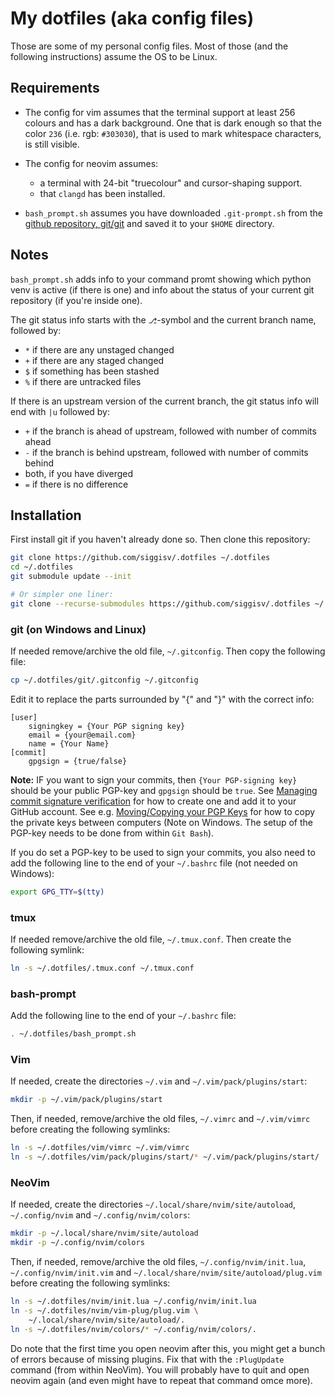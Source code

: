 # My dotfiles (aka config files)

Those are some of my personal config files. Most of those (and the following
instructions) assume the OS to be Linux.

## Requirements

- The config for vim assumes that the terminal support at least 256 colours
  and has a dark background. One that is dark enough so that the color `236`
  (i.e. rgb: `#303030`), that is used to mark whitespace characters, is still
  visible.
- The config for neovim assumes:
  - a terminal with 24-bit "truecolour" and cursor-shaping support.
  - that `clangd` has been installed.

- `bash_prompt.sh` assumes you have downloaded `.git-prompt.sh` from the
  [github repository,
  git/git](https://raw.githubusercontent.com/git/git/master/contrib/completion/git-prompt.sh)
  and saved it to your `$HOME` directory.

## Notes

`bash_prompt.sh` adds info to your command promt showing which python venv is
active (if there is one) and info about the status of your current git
repository (if you're inside one).

The git status info starts with the `⎇`-symbol and the current branch name,
followed by:

- `*` if there are any unstaged changed
- `+` if there are any staged changed
- `$` if something has been stashed
- `%` if there are untracked files

If there is an upstream version of the current branch, the git status info
will end with `|u` followed by:

- `+` if the branch is ahead of upstream, followed with number of commits
  ahead
- `-` if the branch is behind upstream, followed with number of commits behind
- both, if you have diverged
- `=` if there is no difference

## Installation

First install git if you haven't already done so. Then clone this repository:

```bash
git clone https://github.com/siggisv/.dotfiles ~/.dotfiles
cd ~/.dotfiles
git submodule update --init

# Or simpler one liner:
git clone --recurse-submodules https://github.com/siggisv/.dotfiles ~/.dotfiles
```

### git (on Windows and Linux)

If needed remove/archive the old file, `~/.gitconfig`. Then copy the following
file:

```bash
cp ~/.dotfiles/git/.gitconfig ~/.gitconfig
```

Edit it to replace the parts surrounded by "{" and "}" with the correct info:

```gitconfig
[user]
    signingkey = {Your PGP signing key}
    email = {your@email.com}
    name = {Your Name}
[commit]
	gpgsign = {true/false}
```

**Note:** IF you want to sign your commits, then `{Your PGP-signing key}`
should be your public PGP-key and `gpgsign` should be `true`.
See [Managing commit signature
verification](https://docs.github.com/en/authenticating/managing-commit-signature-verification)
for how to create one and add it to your GitHub account. See e.g.
[Moving/Copying your PGP 
Keys](https://www.phildev.net/pgp/gpg_moving_keys.html)
for how to copy the private keys between computers (Note on Windows. The
setup of the PGP-key needs to be done from within `Git Bash`).

If you do set a PGP-key to be used to sign your commits, you also need to add
the following line to the end of your `~/.bashrc` file (not needed on Windows):

```bash
export GPG_TTY=$(tty)
```

### tmux

If needed remove/archive the old file, `~/.tmux.conf`.
Then create the following symlink:

```bash
ln -s ~/.dotfiles/.tmux.conf ~/.tmux.conf
```

### bash-prompt

Add the following line to the end of your `~/.bashrc` file:

```bash
. ~/.dotfiles/bash_prompt.sh
```

### Vim

If needed, create the directories `~/.vim` and `~/.vim/pack/plugins/start`:

```bash
mkdir -p ~/.vim/pack/plugins/start
```

Then, if needed, remove/archive the old files, `~/.vimrc` and `~/.vim/vimrc`
before creating the following symlinks:

```bash
ln -s ~/.dotfiles/vim/vimrc ~/.vim/vimrc
ln -s ~/.dotfiles/vim/pack/plugins/start/* ~/.vim/pack/plugins/start/
```

### NeoVim

If needed, create the directories `~/.local/share/nvim/site/autoload`,
`~/.config/nvim` and `~/.config/nvim/colors`:

```bash
mkdir -p ~/.local/share/nvim/site/autoload
mkdir -p ~/.config/nvim/colors
```

Then, if needed, remove/archive the old files, `~/.config/nvim/init.lua`,
`~/.config/nvim/init.vim` and `~/.local/share/nvim/site/autoload/plug.vim`
before creating the following symlinks:

```bash
ln -s ~/.dotfiles/nvim/init.lua ~/.config/nvim/init.lua
ln -s ~/.dotfiles/nvim/vim-plug/plug.vim \
    ~/.local/share/nvim/site/autoload/.
ln -s ~/.dotfiles/nvim/colors/* ~/.config/nvim/colors/.
```

Do note that the first time you open neovim after this, you might get a bunch
of errors because of missing plugins. Fix that with the `:PlugUpdate` command
(from within NeoVim). You will probably have to quit and open neovim again
(and even might have to repeat that command omce more).
